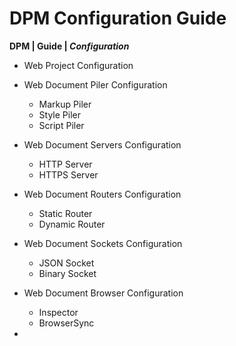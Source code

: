 # DPM Configuration Guide
**DPM \| Guide \| *Configuration***  

 - Web Project Configuration

 - Web Document Piler Configuration
   - Markup Piler
   - Style Piler
   - Script Piler

 - Web Document Servers Configuration
   - HTTP Server  
   - HTTPS Server  

 - Web Document Routers Configuration
   - Static Router
   - Dynamic Router

 - Web Document Sockets Configuration
   - JSON Socket
   - Binary Socket

 - Web Document Browser Configuration
   - Inspector
   - BrowserSync

 - 